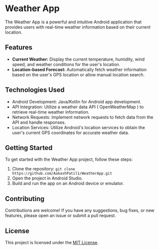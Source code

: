 # Weather App

The Weather App is a powerful and intuitive Android application that provides users with real-time weather information based on their current location.



## Features

- **Current Weather:** Display the current temperature, humidity, wind speed, and weather conditions for the user's location.
- **Location-based Forecast:** Automatically fetch weather information based on the user's GPS location or allow manual location search.


## Technologies Used

- Android Development: Java/Kotlin for Android app development.
- API Integration: Utilize a weather data API ( OpenWeatherMap ) to retrieve real-time weather information.
- Network Requests: Implement network requests to fetch data from the API and handle responses.
- Location Services: Utilize Android's location services to obtain the user's current GPS coordinates for accurate weather data.


## Getting Started

To get started with the Weather App project, follow these steps:

1. Clone the repository: `git clone https://github.com/AakashPatil1/WeatherApp.git`
2. Open the project in Android Studio.
3. Build and run the app on an Android device or emulator.

## Contributing

Contributions are welcome! If you have any suggestions, bug fixes, or new features, please open an issue or submit a pull request.

## License

This project is licensed under the [MIT License](LICENSE).
